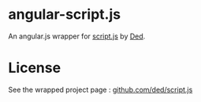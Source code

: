 angular-script.js
=================

An angular.js wrapper for <a href="https://github.com/ded/script.js">script.js</a> by <a href="https://github.com/ded">Ded</a>.

License
=================
See the wrapped project page : <a href="https://github.com/ded/script.js">github.com/ded/script.js</a>
